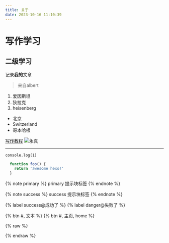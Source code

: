 ```yaml
---
title: 关于
date: 2023-10-16 11:10:39
---
```


# 写作学习
## 二级学习


记录**我的**文章

> 来自albert

1. 爱因斯坦
2. 狄拉克
3. heisenberg

- 北京
- Switzerland
- 哥本哈根

[写作教程](https://yearito.cn/posts/hexo-writing-skills.html#%E6%A0%87%E7%AD%BE%E4%B8%8E%E5%88%86%E7%B1%BB)
![永真](/images/yong_zhen.jpg)

---

`console.log(1)`

``` js 片段 https://google.com 跳转
  function foo() {
    return 'awesome hexo!'
  }
```
{% note primary %}
primary 提示块标签
{% endnote %}

{% note success %}
success 提示块标签
{% endnote %}

{% label success@成功了 %}
{% label danger@失败了 %}

{% btn #, 文本 %}
{% btn #, 主页, home %}


{% raw %}
<script>console.log(1)</script>
{% endraw %}